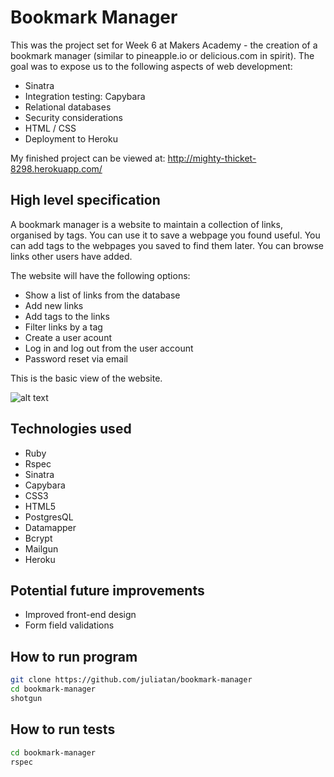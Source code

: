 Bookmark Manager
=================

This was the project set for Week 6 at Makers Academy - the creation of a bookmark manager (similar to pineapple.io or delicious.com in spirit). The goal was to expose us to the following aspects of web development:

- Sinatra
- Integration testing: Capybara
- Relational databases
- Security considerations
- HTML / CSS
- Deployment to Heroku

My finished project can be viewed at: http://mighty-thicket-8298.herokuapp.com/

High level specification
---------------------------

A bookmark manager is a website to maintain a collection of links, organised by tags. You can use it to save a webpage you found useful. You can add tags to the webpages you saved to find them later. You can browse links other users have added.

The website will have the following options:

- Show a list of links from the database
- Add new links
- Add tags to the links
- Filter links by a tag
- Create a user acount
- Log in and log out from the user account
- Password reset via email

This is the basic view of the website.

![alt text](https://dchtm6r471mui.cloudfront.net/hackpad.com_jubMxdBrjni_p.52567_1380279073159_Screen%20Shot%202013-09-27%20at%2011.06.12.png "Bookmark Manager")


Technologies used
-----------------

* Ruby
* Rspec
* Sinatra
* Capybara
* CSS3
* HTML5
* PostgresQL
* Datamapper
* Bcrypt
* Mailgun
* Heroku 

Potential future improvements
-----------------------------

* Improved front-end design
* Form field validations

How to run program
------------------
```sh
git clone https://github.com/juliatan/bookmark-manager
cd bookmark-manager
shotgun
```

How to run tests
----------------
```sh
cd bookmark-manager
rspec
```
